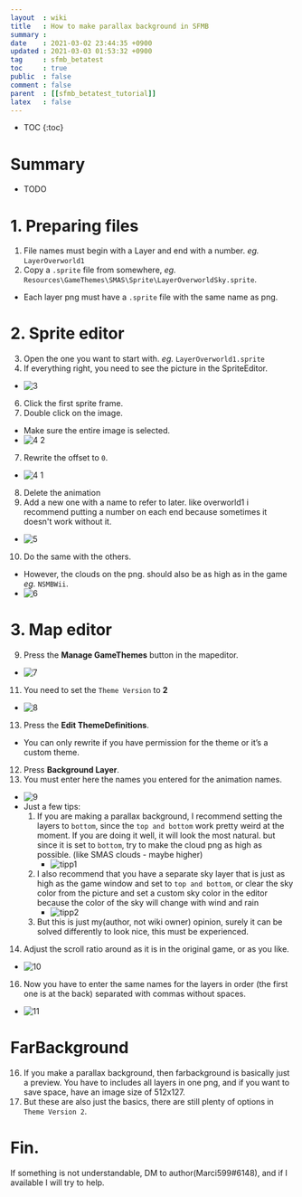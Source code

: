 ```yaml
---
layout  : wiki
title   : How to make parallax background in SFMB
summary : 
date    : 2021-03-02 23:44:35 +0900
updated : 2021-03-03 01:53:32 +0900
tag     : sfmb_betatest
toc     : true
public  : false
comment : false
parent  : [[sfmb_betatest_tutorial]]
latex   : false
---
```

* TOC
{:toc}

# Summary
- TODO

# 1. Preparing files
1. File names must begin with a Layer and end with a number. *eg.* `LayerOverworld1`
2. Copy a `.sprite` file from somewhere, *eg.* `Resources\GameThemes\SMAS\Sprite\LayerOverworldSky.sprite`.
- Each layer png must have a `.sprite` file with the same name as png.

# 2. Sprite editor
3. Open the one you want to start with. *eg.* `LayerOverworld1.sprite`
5. If everything right, you need to see the picture in the SpriteEditor. 
- ![3](https://user-images.githubusercontent.com/963958/109678525-0e5e5d00-7bbe-11eb-9aa6-08c3ec84c983.png)
6. Click the first sprite frame.
8. Double click on the image.
- Make sure the entire image is selected.
- ![4 2](https://user-images.githubusercontent.com/963958/109678507-0b636c80-7bbe-11eb-9ee9-6157f94d8f75.png)
7. Rewrite the offset to `0`.
- ![4 1](https://user-images.githubusercontent.com/963958/109678524-0e5e5d00-7bbe-11eb-90b8-45606f601478.png)
8. Delete the animation
9. Add a new one with a name to refer to later. like overworld1 i recommend putting a number on each end because sometimes it doesn't work without it.
- ![5](https://user-images.githubusercontent.com/963958/109678521-0dc5c680-7bbe-11eb-89e5-641f80611c49.png)
10. Do the same with the others. 
- However, the clouds on the png. should also be as high as in the game *eg.* `NSMBWii`.
- ![6](https://user-images.githubusercontent.com/963958/109678519-0dc5c680-7bbe-11eb-84d0-381bb8c356a2.png)

# 3. Map editor
9. Press the **Manage GameThemes** button in the mapeditor.
- ![7](https://user-images.githubusercontent.com/963958/109678518-0d2d3000-7bbe-11eb-8af8-74484d40bd37.png)
11. You need to set the `Theme Version` to **2**
- ![8](https://user-images.githubusercontent.com/963958/109678517-0c949980-7bbe-11eb-8269-8ab5fd57b2f6.png)
13. Press the **Edit ThemeDefinitions**.
- You can only rewrite if you have permission for the theme or it’s a custom theme.
12. Press **Background Layer**. 
13. You must enter here the names you entered for the animation names.
- ![9](https://user-images.githubusercontent.com/963958/109678506-0acad600-7bbe-11eb-9336-ffb279060458.png)
- Just a few tips:
	1. If you are making a parallax background, I recommend setting the layers to `bottom`, since the `top and bottom` work pretty weird at the moment. If you are doing it well, it will look the most natural. but since it is set to `bottom`, try to make the cloud png as high as possible. (like SMAS clouds - maybe higher)
		- ![tipp1](https://user-images.githubusercontent.com/963958/109678513-0c949980-7bbe-11eb-996d-b70dc6786e50.png)
	3. I also recommend that you have a separate sky layer that is just as high as the game window and set to `top and bottom`, or clear the sky color from the picture and set a custom sky color in the editor because the color of the sky will change with wind and rain
		- ![tipp2](https://user-images.githubusercontent.com/963958/109678503-0a323f80-7bbe-11eb-874a-4fb85e6f0e29.png)
	5. But this is just my(author, not wiki owner) opinion, surely it can be solved differently to look nice, this must be experienced.
14. Adjust the scroll ratio around as it is in the original game, or as you like.
- ![10](https://user-images.githubusercontent.com/963958/109678512-0bfc0300-7bbe-11eb-8a9d-03736c36f45d.png)
16. Now you have to enter the same names for the layers in order (the first one is at the back) separated with commas without spaces.
- ![11](https://user-images.githubusercontent.com/963958/109678510-0bfc0300-7bbe-11eb-950b-fca590cb76a7.png)

# FarBackground
16. If you make a parallax background, then farbackground is basically just a preview. You have to includes all layers in one png, and if you want to save space, have an image size of 512x127.
13. But these are also just the basics, there are still plenty of options in `Theme Version 2`.

# Fin.
If something is not understandable, DM to author(Marci599#6148), and if I available I will try to help.

